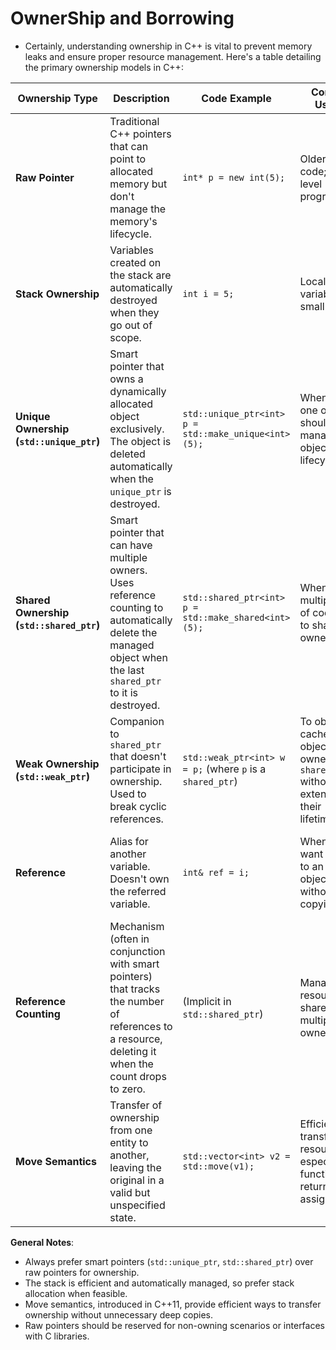 # OwnerShip and Borrowing

- Certainly, understanding ownership in C++ is vital to prevent memory leaks
and ensure proper resource management. Here's a table detailing the primary
ownership models in C++:

| **Ownership Type**                       | **Description**                                                                                                                                                | **Code Example**                                          | **Common Usages**                                                                    | **Best Practices**                                                                                       |
| ---------------------------------------- | -------------------------------------------------------------------------------------------------------------------------------------------------------------- | --------------------------------------------------------- | ------------------------------------------------------------------------------------ | -------------------------------------------------------------------------------------------------------- |
| **Raw Pointer**                          | Traditional C++ pointers that can point to allocated memory but don't manage the memory's lifecycle.                                                           | `int* p = new int(5);`                                    | Older C++ code; low-level programming.                                               | Always pair `new` with `delete`; avoid manual memory management in high-level code.                      |
| **Stack Ownership**                      | Variables created on the stack are automatically destroyed when they go out of scope.                                                                          | `int i = 5;`                                              | Local variables, small objects.                                                      | Prefer stack allocation for small objects and primitives.                                                |
| **Unique Ownership (`std::unique_ptr`)** | Smart pointer that owns a dynamically allocated object exclusively. The object is deleted automatically when the `unique_ptr` is destroyed.                    | `std::unique_ptr<int> p = std::make_unique<int>(5);`      | When only one owner should manage the object's lifecycle.                            | Prefer `std::make_unique` to create a `unique_ptr`. Avoid raw pointer use for ownership.                 |
| **Shared Ownership (`std::shared_ptr`)** | Smart pointer that can have multiple owners. Uses reference counting to automatically delete the managed object when the last `shared_ptr` to it is destroyed. | `std::shared_ptr<int> p = std::make_shared<int>(5);`      | When multiple parts of code need to share ownership.                                 | Prefer `std::make_shared` for efficiency. Be cautious of cyclic references.                              |
| **Weak Ownership (`std::weak_ptr`)**     | Companion to `shared_ptr` that doesn't participate in ownership. Used to break cyclic references.                                                              | `std::weak_ptr<int> w = p;` (where `p` is a `shared_ptr`) | To observe or cache objects owned by `shared_ptr` without extending their lifetimes. | Use with `shared_ptr` to avoid cycles. Always check if it's expired before use.                          |
| **Reference**                            | Alias for another variable. Doesn't own the referred variable.                                                                                                 | `int& ref = i;`                                           | When you want an alias to an existing object without copying.                        | Don't use references for ownership. Ensure the referred object outlives the reference.                   |
| **Reference Counting**                   | Mechanism (often in conjunction with smart pointers) that tracks the number of references to a resource, deleting it when the count drops to zero.             | (Implicit in `std::shared_ptr`)                           | Managing resources shared by multiple owners.                                        | Mostly abstracted by `shared_ptr`. Be cautious of cyclic references.                                     |
| **Move Semantics**                       | Transfer of ownership from one entity to another, leaving the original in a valid but unspecified state.                                                       | `std::vector<int> v2 = std::move(v1);`                    | Efficiently transferring resources, especially in function returns or assignments.   | Use `std::move` cautiously. After moving from an object, avoid using it except to assign or destruct it. |

**General Notes**:

- Always prefer smart pointers (`std::unique_ptr`, `std::shared_ptr`) over raw
pointers for ownership.
- The stack is efficient and automatically managed, so prefer stack allocation
when feasible.
- Move semantics, introduced in C++11, provide efficient ways to transfer
ownership without unnecessary deep copies.
- Raw pointers should be reserved for non-owning scenarios or interfaces with C
libraries.

